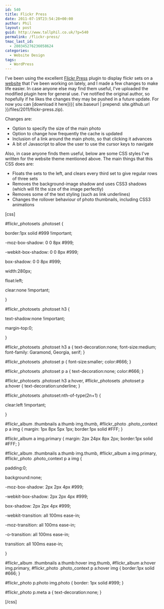 ```yaml
---
id: 540
title: Flickr Press
date: 2011-07-19T23:54:28+00:00
author: Phil
layout: post
guid: http://www.tallphil.co.uk/?p=540
permalink: /flickr-press/
tmac_last_id:
  - 280345276236058624
categories:
  - Website Design
tags:
  - WordPress
---
```

I've been using the excellent [Flickr Press](http://www.fergusweb.net/software/flickr-press/) plugin to display flickr sets on a [website](http://www.mcr.trinhall.cam.ac.uk/photos/) that I've been working on lately, and I made a few changes to make life easier. In case anyone else may find them useful, I've uploaded the modified plugin here for general use. I've notified the original author, so hopefully if he likes the changes they may be pushed in a future update. For now you can [download it here]({{ site.baseurl | prepend: site.github.url }}/files/2011/flickr-press.zip).

Changes are:

  * Option to specify the size of the main photo
  * Option to change how frequently the cache is updated
  * Inclusion of a link around the main photo, so that clicking it advances
  * A bit of Javascript to allow the user to use the cursor keys to navigate

Also, in case anyone finds them useful, below are some CSS styles I've written for the website theme mentioned above. The main things that this CSS does are:

  * Floats the sets to the left, and clears every third set to give regular rows of three sets
  * Removes the background-image shadow and uses CSS3 shadows (which will fit the size of the image perfectly)
  * Removes some of the text styling (such as link underlines)
  * Changes the rollover behaviour of photo thumbnails, including CSS3 animations

[css]
  
#flickr_photosets .photoset {
	  
border:1px solid #999 !important;
	  
-moz-box-shadow: 0 0 8px #999;
	  
-webkit-box-shadow: 0 0 8px #999;
	  
box-shadow: 0 0 8px #999;
	  
width:280px;
	  
float:left;
	  
clear:none !important;
  
}
  
#flickr_photosets .photoset h3 {
	  
text-shadow:none !important;
	  
margin-top:0;
  
}
  
#flickr_photosets .photoset h3 a { text-decoration:none; font-size:medium; font-family: Garamond, Georgia, serif; }
  
#flickr_photosets .photoset p { font-size:smaller; color:#666; }
  
#flickr_photosets .photoset p a { text-decoration:none; color:#666; }
  
#flickr\_photosets .photoset h3 a:hover, #flickr\_photosets .photoset p a:hover { text-decoration:underline; }
  
#flickr_photosets .photoset:nth-of-type(2n+1) {
	  
clear:left !important;
  
}
  
#flickr\_album .thumbnails a.thumb img.thumb, #flickr\_photo .photo_context p a img { margin: 1px 8px 5px 1px; border:1px solid #FFF; }
  
#flickr_album a img.primary { margin: 2px 24px 8px 2px; border:1px solid #FFF; }
  
#flickr\_album .thumbnails a.thumb img.thumb, #flickr\_album a img.primary, #flickr\_photo .photo\_context p a img {
	  
padding:0;
	  
background:none;
	  
-moz-box-shadow: 2px 2px 4px #999;
	  
-webkit-box-shadow: 2px 2px 4px #999;
	  
box-shadow: 2px 2px 4px #999;
	  
-webkit-transition: all 100ms ease-in;
	  
-moz-transition: all 100ms ease-in;
	  
-o-transition: all 100ms ease-in;
	  
transition: all 100ms ease-in;
  
}
  
#flickr\_album .thumbnails a.thumb:hover img.thumb, #flickr\_album a:hover img.primary, #flickr\_photo .photo\_context p a:hover img { border:1px solid #666; }
  
#flickr_photo p.photo img.photo { border: 1px solid #999; }
  
#flickr_photo p.meta a { text-decoration:none; }
  
[/css]